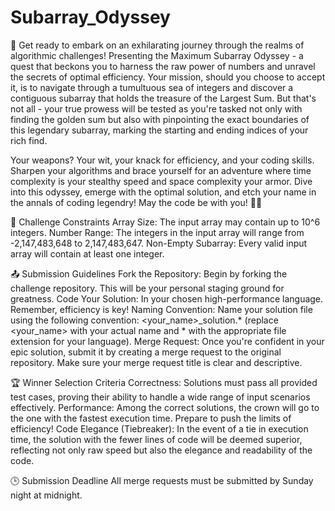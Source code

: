 # Subarray_Odyssey

🚀 Get ready to embark on an exhilarating journey through the realms of algorithmic challenges! Presenting the Maximum Subarray Odyssey - a quest that beckons you to harness the raw power of numbers and unravel the secrets of optimal efficiency. Your mission, should you choose to accept it, is to navigate through a tumultuous sea of integers and discover a contiguous subarray that holds the treasure of the Largest Sum. But that's not all - your true prowess will be tested as you're tasked not only with finding the golden sum but also with pinpointing the exact boundaries of this legendary subarray, marking the starting and ending indices of your rich find.

Your weapons? Your wit, your knack for efficiency, and your coding skills. Sharpen your algorithms and brace yourself for an adventure where time complexity is your stealthy speed and space complexity your armor. Dive into this odyssey, emerge with the optimal solution, and etch your name in the annals of coding legendry! May the code be with you! 🌟✨


🚀 Challenge Constraints
Array Size: The input array may contain up to 10^6 integers.
Number Range: The integers in the input array will range from -2,147,483,648 to 2,147,483,647.
Non-Empty Subarray: Every valid input array will contain at least one integer.

📤 Submission Guidelines
Fork the Repository: Begin by forking the challenge repository. This will be your personal staging ground for greatness.
Code Your Solution: In your chosen high-performance language. Remember, efficiency is key!
Naming Convention: Name your solution file using the following convention: <your_name>_solution.* (replace <your_name> with your actual name and * with the appropriate file extension for your language).
Merge Request: Once you're confident in your epic solution, submit it by creating a merge request to the original repository. Make sure your merge request title is clear and descriptive.

🏆 Winner Selection Criteria
Correctness: Solutions must pass all provided test cases, proving their ability to handle a wide range of input scenarios effectively.
Performance: Among the correct solutions, the crown will go to the one with the fastest execution time. Prepare to push the limits of efficiency!
Code Elegance (Tiebreaker): In the event of a tie in execution time, the solution with the fewer lines of code will be deemed superior, reflecting not only raw speed but also the elegance and readability of the code.

🕒 Submission Deadline
All merge requests must be submitted by Sunday night at midnight.
